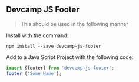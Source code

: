 ## Devcamp JS Footer

> This should be used in the following manner

Install with the command:
```
npm install --save devcamp-js-footer
```

Add to a Java Script Project with the following code:


``` javascript
import {footer} from 'devcamp-js-footer';
footer ('Some Name');
```